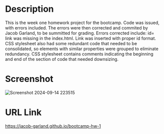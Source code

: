 # Description

This is the week one homework project for the bootcamp. Code was issued, with errors included. The errors were then corrected and commited by Jacob Garland, to be summitted for grading. Errors corrected include: id= link was missing in the index.html. Link was inserted with proper id format. CSS stylesheet also had some redundant code that needed to be consolidated, so elements with similar properties were grouped to eliminate redundancy. CSS stylesheet contains comments indicating the beginning and end of the section of code that needed downsizing.  

# Screenshot

![Screenshot 2024-09-14 223515](https://github.com/user-attachments/assets/338ea076-1134-4009-837f-d38ce363de8b)

# URL Link

https://jacob-garland.github.io/bootcamp-hw-1
